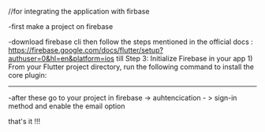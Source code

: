 //for integrating the application with firbase 

-first make a project on firebase

-download firebase cli
then follow the steps mentioned in the official docs :  https://firebase.google.com/docs/flutter/setup?authuser=0&hl=en&platform=ios
till Step 3: Initialize Firebase in your app
             1) From your Flutter project directory, run the following command to install the core plugin:

----------------------------------------------------------------------------------------------------------------------

-after these go to your project in firebase -> auhtencication - > sign-in method    and enable the email option


that's it !!!
 
